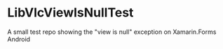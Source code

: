 # LibVlcViewIsNullTest
A small test repo showing the "view is null" exception on Xamarin.Forms Android
